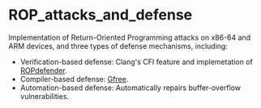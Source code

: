 # ROP_attacks_and_defense
Implementation of Return-Oriented Programming attacks on x86-64 and ARM devices, and three types of defense mechanisms, including: 
* Verification-based defense: Clang's CFI feature and implemetation of [ROPdefender](https://dl.acm.org/citation.cfm?id=1966920).
* Compiler-based defense: [Gfree](http://www.s3.eurecom.fr/docs/acsac10_gfree.pdf).
* Automation-based defense: Automatically repairs buffer-overflow vulnerabilities. 
